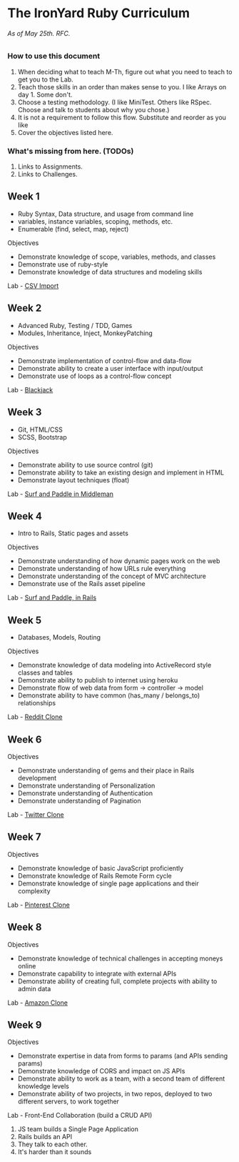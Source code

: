 The IronYard Ruby Curriculum
============================

###### As of May 25th. RFC.

### How to use this document

1.	When deciding what to teach M-Th, figure out what you need to teach to get you to the Lab.
2.	Teach those skills in an order than makes sense to you. I like Arrays on day 1. Some don't.
3.	Choose a testing methodology. (I like MiniTest. Others like RSpec. Choose and talk to students about why you chose.)
4.	It is not a requirement to follow this flow. Substitute and reorder as you like
5.	Cover the objectives listed here.

### What's missing from here. (TODOs)

1.	Links to Assignments.
2.	Links to Challenges.

Week 1
------

-	Ruby Syntax, Data structure, and usage from command line
-	variables, instance variables, scoping, methods, etc.
-	Enumerable (find, select, map, reject)

Objectives

-	Demonstrate knowledge of scope, variables, methods, and classes
-	Demonstrate use of ruby-style
-	Demonstrate knowledge of data structures and modeling skills

Lab - [CSV Import](https://github.com/theironyard/rb-assignments/tree/master/projects/csv)

Week 2
------

-	Advanced Ruby, Testing / TDD, Games
-	Modules, Inheritance, Inject, MonkeyPatching

Objectives

-	Demonstrate implementation of control-flow and data-flow
-	Demonstrate ability to create a user interface with input/output
-	Demonstrate use of loops as a control-flow concept

Lab - [Blackjack](https://github.com/theironyard/rb-assignments/tree/master/projects/blackjack)

Week 3
------

-	Git, HTML/CSS
-	SCSS, Bootstrap

Objectives

-	Demonstrate ability to use source control (git)
-	Demonstrate ability to take an existing design and implement in HTML
-	Demonstrate layout techniques (float)

Lab - [Surf and Paddle in Middleman](https://github.com/theironyard/rb-assignments/tree/master/projects/surfandpaddle)

Week 4
------

-	Intro to Rails, Static pages and assets

Objectives

-	Demonstrate understanding of how dynamic pages work on the web
-	Demonstrate understanding of how URLs rule everything
-	Demonstrate understanding of the concept of MVC architecture
-	Demonstrate use of the Rails asset pipeline

Lab - [Surf and Paddle, in Rails](https://github.com/theironyard/rb-assignments/tree/master/projects/surfandpaddle-rails)

Week 5
------

-	Databases, Models, Routing

Objectives

-	Demonstrate knowledge of data modeling into ActiveRecord style classes and tables
-	Demonstrate ability to publish to internet using heroku
-	Demonstrate flow of web data from form -> controller -> model
-	Demonstrate ability to have common (has_many / belongs_to) relationships

Lab - [Reddit Clone](https://github.com/theironyard/rb-assignments/tree/master/projects/reddit)

Week 6
------

Objectives

-	Demonstrate understanding of gems and their place in Rails development
-	Demonstrate understanding of Personalization
-	Demonstrate understanding of Authentication
-	Demonstrate understanding of Pagination

Lab - [Twitter Clone](https://github.com/theironyard/rb-assignments/tree/master/projects/twitter)

Week 7
------

Objectives

-	Demonstrate knowledge of basic JavaScript proficiently
-	Demonstrate knowledge of Rails Remote Form cycle
-	Demonstrate knowledge of single page applications and their complexity

Lab - [Pinterest Clone](https://github.com/theironyard/rb-assignments/tree/master/projects/pinterest)

Week 8
------

Objectives

-	Demonstrate knowledge of technical challenges in accepting moneys online
-	Demonstrate capability to integrate with external APIs
-	Demonstrate ability of creating full, complete projects with ability to admin data

Lab - [Amazon Clone](https://github.com/theironyard/rb-assignments/tree/master/projects/amazon)

Week 9
------

Objectives

-	Demonstrate expertise in data from forms to params (and APIs sending params)
-	Demonstrate knowledge of CORS and impact on JS APIs
-	Demonstrate ability to work as a team, with a second team of different knowledge levels
-	Demonstrate ability of two projects, in two repos, deployed to two different servers, to work together

Lab - Front-End Collaboration (build a CRUD API)

1.	JS team builds a Single Page Application
2.	Rails builds an API
3.	They talk to each other.
4.	It's harder than it sounds
